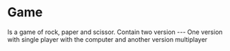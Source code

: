 # Game
Is a game of rock, paper and scissor. Contain two version --- One version with single player with the computer and another version multiplayer
